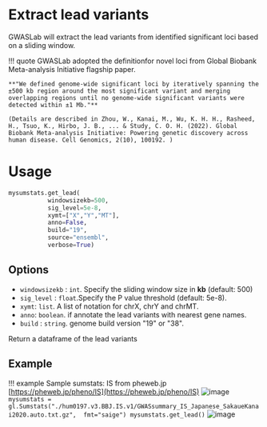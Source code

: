 # Extract lead variants

GWASLab will extract the lead variants from identified significant loci based on a sliding window.

!!! quote
    GWASLab adopted the definitionfor novel loci from Global Biobank Meta-analysis Initiative flagship paper. 
    
    **"We defined genome-wide significant loci by iteratively spanning the ±500 kb region around the most significant variant and merging overlapping regions until no genome-wide significant variants were detected within ±1 Mb."** 
    
    (Details are described in Zhou, W., Kanai, M., Wu, K. H. H., Rasheed, H., Tsuo, K., Hirbo, J. B., ... & Study, C. O. H. (2022). Global Biobank Meta-analysis Initiative: Powering genetic discovery across human disease. Cell Genomics, 2(10), 100192. )

# Usage

```python
mysumstats.get_lead(
           windowsizekb=500,
           sig_level=5e-8,
           xymt=["X","Y","MT"],
           anno=False,
           build="19",
           source="ensembl",
           verbose=True)
```

## Options

- `windowsizekb` : `int`. Specify the sliding window size in **kb** (default: 500)
- `sig_level` : `float`.Specify the P value threshold (default: 5e-8).
- `xymt`: `list`. A list of notation for chrX, chrY and chrMT.
- `anno`: `boolean`. if annotate the lead variants with nearest gene names.
- `build` : `string`. genome build version "19" or "38".

Return a dataframe of the lead variants

## Example

!!! example
    Sample sumstats: IS from pheweb.jp [https://pheweb.jp/pheno/IS](https://pheweb.jp/pheno/IS)
    ![image](https://user-images.githubusercontent.com/40289485/196447159-f9b41510-feb6-4ec8-adeb-a8f4c3683061.png)
    ```
    mysumstats = gl.Sumstats("./hum0197.v3.BBJ.IS.v1/GWASsummary_IS_Japanese_SakaueKanai2020.auto.txt.gz",  fmt="saige")
    mysumstats.get_lead()
    ```
    ![image](https://user-images.githubusercontent.com/40289485/196446293-c8f9c2d3-82c3-4122-bddd-184b43f2950f.png)

